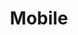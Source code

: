 ---
title: Mobile
tags:
icon: mobile
svg: '<svg xmlns="http://www.w3.org/2000/svg" width="24" height="24" fill="none" viewBox="0 0 24 24" stroke-width="1.5" stroke-linecap="round" stroke-linejoin="round" stroke="currentColor"><path d="M16.286 3H7.714C6.768 3 6 3.806 6 4.8v14.4c0 .994.768 1.8 1.714 1.8h8.572c.947 0 1.714-.806 1.714-1.8V4.8c0-.994-.767-1.8-1.714-1.8ZM10.5 5.5h3"/></svg>'
---